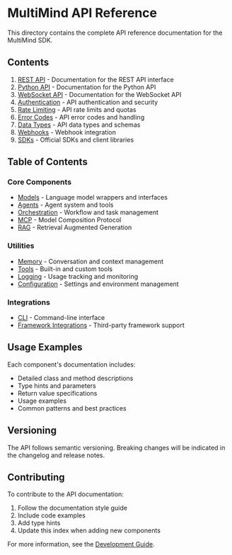 # MultiMind API Reference

This directory contains the complete API reference documentation for the MultiMind SDK.

## Contents

1. [REST API](rest_api.md) - Documentation for the REST API interface
2. [Python API](python_api.md) - Documentation for the Python API
3. [WebSocket API](websocket_api.md) - Documentation for the WebSocket API
4. [Authentication](authentication.md) - API authentication and security
5. [Rate Limiting](rate_limiting.md) - API rate limits and quotas
6. [Error Codes](error_codes.md) - API error codes and handling
7. [Data Types](data_types.md) - API data types and schemas
8. [Webhooks](webhooks.md) - Webhook integration
9. [SDKs](sdks.md) - Official SDKs and client libraries

## Table of Contents

### Core Components
- [Models](models.md) - Language model wrappers and interfaces
- [Agents](agents.md) - Agent system and tools
- [Orchestration](orchestration.md) - Workflow and task management
- [MCP](mcp.md) - Model Composition Protocol
- [RAG](rag.md) - Retrieval Augmented Generation

### Utilities
- [Memory](memory.md) - Conversation and context management
- [Tools](tools.md) - Built-in and custom tools
- [Logging](logging.md) - Usage tracking and monitoring
- [Configuration](configuration.md) - Settings and environment management

### Integrations
- [CLI](cli.md) - Command-line interface
- [Framework Integrations](integrations.md) - Third-party framework support

## Usage Examples

Each component's documentation includes:
- Detailed class and method descriptions
- Type hints and parameters
- Return value specifications
- Usage examples
- Common patterns and best practices

## Versioning

The API follows semantic versioning. Breaking changes will be indicated in the changelog and release notes.

## Contributing

To contribute to the API documentation:
1. Follow the documentation style guide
2. Include code examples
3. Add type hints
4. Update this index when adding new components

For more information, see the [Development Guide](../development.md). 